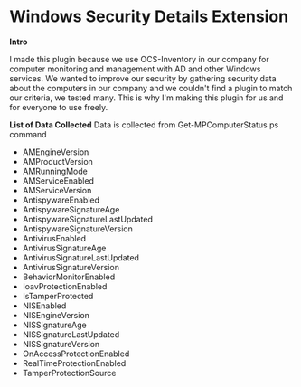 # Windows Security Details Extension

**Intro**

I made this plugin because we use OCS-Inventory in our company for computer monitoring and management with AD and other Windows services.
We wanted to improve our security by gathering security data about the computers in our company and we couldn't find a plugin to match our criteria, we tested many. This is why I'm making this plugin for us and for everyone to use freely.

**List of Data Collected**
Data is collected from Get-MPComputerStatus ps command
* AMEngineVersion
* AMProductVersion
* AMRunningMode
* AMServiceEnabled
* AMServiceVersion
* AntispywareEnabled
* AntispywareSignatureAge
* AntispywareSignatureLastUpdated
* AntispywareSignatureVersion
* AntivirusEnabled
* AntivirusSignatureAge
* AntivirusSignatureLastUpdated
* AntivirusSignatureVersion
* BehaviorMonitorEnabled
* IoavProtectionEnabled
* IsTamperProtected
* NISEnabled
* NISEngineVersion
* NISSignatureAge
* NISSignatureLastUpdated
* NISSignatureVersion
* OnAccessProtectionEnabled
* RealTimeProtectionEnabled
* TamperProtectionSource



